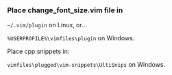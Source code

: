 ### Place change_font_size.vim file in

`~/.vim/plugin` on Linux, or...

`%USERPROFILE%\vimfiles\plugin` on Windows.





Place cpp.snippets in:

`vimfiles\plugged\vim-snippets\UltiSnips` on Windows.











